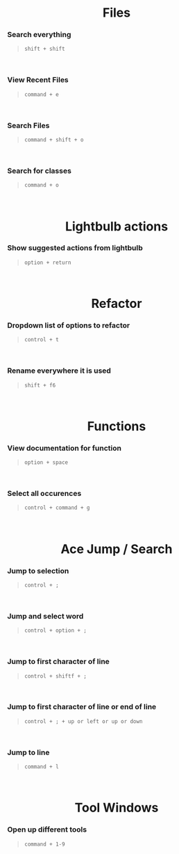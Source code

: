 <center>

# Files

</center>

### Search everything
> `shift + shift`

<br>

### View Recent Files
> `command + e`

<br>

### Search Files
> `command + shift + o`

<br>

### Search for classes
> `command + o`

<br>

<center>

# Lightbulb actions

</center>

### Show suggested actions from lightbulb
> `option + return`

<br>

<center>

# Refactor

</center>

### Dropdown list of options to refactor
> `control + t`

<br>

### Rename everywhere it is used
> `shift + f6`

<br>

<center>

# Functions

</center>

### View documentation for function
> `option + space`

<br>

### Select all occurences
> `control + command + g`

<br>


<center>

# Ace Jump / Search

</center>

### Jump to selection
> `control + ;`

<br>

### Jump and select word
> `control + option + ;`

<br>

### Jump to first character of line
> `control + shiftf + ;`

<br>


### Jump to first character of line or end of line
> `control + ; + up or left or up or down`

<br>

### Jump to line
> `command + l`

<br>

<center>

# Tool Windows

</center>

### Open up different tools
> `command + 1-9`

<br>
